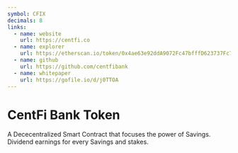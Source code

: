 ```yaml
---
symbol: CFIX
decimals: 8
links:
  - name: website
    url: https://centfi.co
  - name: explorer
    url: https://etherscan.io/token/0x4ae63e92ddA9072Fc47bfffD623737Fc736533F9
  - name: github
    url: https://github.com/centfibank
  - name: whitepaper
    url: https://gofile.io/d/j0TTOA
---
```


# CentFi Bank Token

A Dececentralized Smart Contract that focuses the power of Savings. Dividend earnings for every Savings and stakes.
